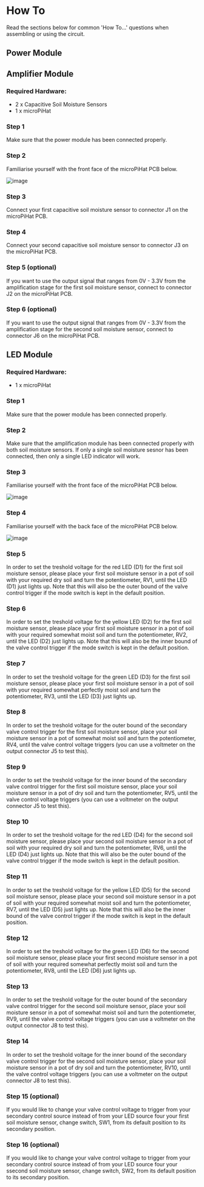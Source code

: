# How To

Read the sections below for common 'How To...' questions when assembling or using the circuit.

## Power Module

## Amplifier Module

### Required Hardware:

- 2 x Capacitive Soil Moisture Sensors
- 1 x microPiHat

### Step 1

Make sure that the power module has been connected properly.

### Step 2

Familiarise yourself with the front face of the microPiHat PCB below.

![image](https://user-images.githubusercontent.com/83865890/121737262-ed7ca080-caf8-11eb-9a3f-dc7c883aa5a5.png)

### Step 3

Connect your first capacitive soil moisture sensor to connector J1 on the microPiHat PCB.

### Step 4

Connect your second capacitive soil moisture sensor to connector J3 on the microPiHat PCB.

### Step 5 (optional)

If you want to use the output signal that ranges from 0V - 3.3V from the amplification stage for the first soil moisture sensor, connect to connector J2 on the microPiHat PCB.

### Step 6 (optional)

If you want to use the output signal that ranges from 0V - 3.3V from the amplification stage for the second soil moisture sensor, connect to connector J6 on the microPiHat PCB.

## LED Module

### Required Hardware:

- 1 x microPiHat

### Step 1

Make sure that the power module has been connected properly.

### Step 2

Make sure that the amplification module has been connected properly with both soil moisture sensors. If only a single soil moisture sesnor has been connected, then only a single LED indicator will work.

### Step 3

Familiarise yourself with the front face of the microPiHat PCB below.

![image](https://user-images.githubusercontent.com/83865890/121737262-ed7ca080-caf8-11eb-9a3f-dc7c883aa5a5.png)

### Step 4

Familiarise yourself with the back face of the microPiHat PCB below.

![image](https://user-images.githubusercontent.com/83865890/121739894-8eb92600-cafc-11eb-9248-69f924bfe7ca.png)

### Step 5

In order to set the treshold voltage for the red LED (D1) for the first soil moisture sensor, please place your first soil moisture sensor in a pot of soil with your required dry soil and turn the potentiometer, RV1, until the LED (D1) just lights up. Note that this will also be the outer bound of the valve control trigger if the mode switch is kept in the default position.

### Step 6

In order to set the treshold voltage for the yellow LED (D2) for the first soil moisture sensor, please place your first soil moisture sensor in a pot of soil with your required somewhat moist soil and turn the potentiometer, RV2, until the LED (D2) just lights up. Note that this will also be the inner bound of the valve control trigger if the mode switch is kept in the default position.

### Step 7

In order to set the treshold voltage for the green LED (D3) for the first soil moisture sensor, please place your first soil moisture sensor in a pot of soil with your required somewhat perfectly moist soil and turn the potentiometer, RV3, until the LED (D3) just lights up. 

### Step 8

In order to set the treshold voltage for the outer bound of the secondary valve control trigger for the first soil moisture sensor, place your soil moisture sensor in a pot of somewhat moist soil and turn the potentiometer, RV4, until the valve control voltage triggers (you can use a voltmeter on the output connector J5 to test this).

### Step 9

In order to set the treshold voltage for the inner bound of the secondary valve control trigger for the first soil moisture sensor, place your soil moisture sensor in a pot of dry soil and turn the potentiometer, RV5, until the valve control voltage triggers (you can use a voltmeter on the output connector J5 to test this).

### Step 10

In order to set the treshold voltage for the red LED (D4) for the second soil moisture sensor, please place your second soil moisture sensor in a pot of soil with your required dry soil and turn the potentiometer, RV6, until the LED (D4) just lights up. Note that this will also be the outer bound of the valve control trigger if the mode switch is kept in the default position.

### Step 11

In order to set the treshold voltage for the yellow LED (D5) for the second soil moisture sensor, please place your second soil moisture sensor in a pot of soil with your required somewhat moist soil and turn the potentiometer, RV7, until the LED (D5) just lights up. Note that this will also be the inner bound of the valve control trigger if the mode switch is kept in the default position.

### Step 12

In order to set the treshold voltage for the green LED (D6) for the second soil moisture sensor, please place your first second moisture sensor in a pot of soil with your required somewhat perfectly moist soil and turn the potentiometer, RV8, until the LED (D6) just lights up. 

### Step 13

In order to set the treshold voltage for the outer bound of the secondary valve control trigger for the second soil moisture sensor, place your soil moisture sensor in a pot of somewhat moist soil and turn the potentiometer, RV9, until the valve control voltage triggers (you can use a voltmeter on the output connector J8 to test this).

### Step 14

In order to set the treshold voltage for the inner bound of the secondary valve control trigger for the second soil moisture sensor, place your soil moisture sensor in a pot of dry soil and turn the potentiometer, RV10, until the valve control voltage triggers (you can use a voltmeter on the output connector J8 to test this).

### Step 15 (optional)

If you would like to change your valve control voltage to trigger from your secondary control source instead of from your LED source four your first soil moisture sensor, change switch, SW1, from its default position to its secondary position.

### Step 16 (optional)

If you would like to change your valve control voltage to trigger from your secondary control source instead of from your LED source four your ssecond soil moisture sensor, change switch, SW2, from its default position to its secondary position.

